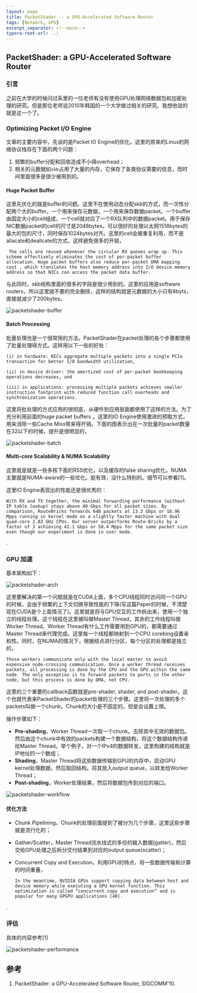 ```yaml
---
layout: page
title: PacketShader -- a GPU-Accelerated Software Router
tags: [Network, GPU]
excerpt_separator: <!--more-->
typora-root-url: ../
---
```




## PacketShader: a GPU-Accelerated Software Router 



### 引言

  之前在大学的时候问过系里的一位老师有没有使用GPU处理网络数据包和加密处理的研究。但是那位老师说2010年韩国的一个大学做过相关的研究。我想他说的就是这一个了。

 

### Optimizing Packet I/O Engine

  文章的主要内容中，先谈的是Packet IO Engine的优化。这里的原来的Linux的网络协议栈存在下面的两个问题：

1. 频繁的buffer分配和回收造成不小得overhead；
2. 相关的元数据如`skb`占用了大量的内存，它保存了各类协议需要的信息，而时间里面很多是很少被用到的。



#### Huge Packet Buffer

  这里先优化的就是buffer的问题。这里不在使用动态分配skb的方式，而一次性分配两个大的buffer。一个用来保存元数据，一个用来保存数据packet。一个buffer由固定大小的cell组成，一个cell就对应了一个RX队列中的数据packet。用于保存NIC数据packet的cell的尺寸是2048bytes，可以很好的处理以太网1518bytes的最大的包的尺寸，同时保存1024bytes对齐。这里的cell会被重复利用，而不是allacate和deallcate的方式。这样避免很多的开销，

```
 The cells are reused whenever the circular RX queues wrap up. This scheme effectively eliminates the cost of per-packet buffer allocation. Huge packet buffers also reduce per-packet DMA mapping cost , which translates the host memory address into I/O device memory address so that NICs can access the packet data buffer.
```

  与此同时，skb结构里面的很多的字段是很少用到的。这里的应用是software routers，所以这里就不要的完全删除，这样的结构就是元数据的大小只有8byts，直接就减少了200bytes。

![packetshader-buffer](/assets/img/packetshader-buffer.png)



#### Batch Processing

 批量处理也是一个很常用的方法。PacketShader在packet处理的各个步骤都使用了批量处理得方式。这样用以下一些的好处：

```
(i) in hardware: NICs aggregate multiple packets into a single PCIe transaction for better I/O bandwidth utilization,

(ii) in device driver: the amortized cost of per-packet bookkeeping operations decreases, and 

(iii) in applications: processing multiple packets achieves smaller instruction footprint with reduced function call overheads and synchronization operations.
```

这里将批处理的方式应用的很彻底，从硬件到应用层面都使用了这样的方法。为了充分利用前面的huge packet buffers 。这里的IO Engine使用激进的预取方式，用来消除一些Cache Miss带来得开销。下面的图表示出在一次批量的packet数量在32以下的时候，提升是很明显的，

![packetshader-batch](/assets/img/packetshader-batch.png)



#### Multi-core Scalability & NUMA Scalability

   这里就是就是一些多核下面的RSS优化，以及缓存的false sharing优化。NUMA主要就是NUMA-aware的一些优化。挺有效，没什么特别的。细节可以参看[1]。



这里IO Engine表现出的性能还是很优秀的：

```
With RX and TX together, the minimal forwarding performance (without IP table lookup) stays above 40 Gbps for all packet sizes. By comparison, RouteBricks forwards 64B packets at 13.3 Gbps or 18.96 Mpps running in kernel mode on a slightly faster machine with dual quad-core 2.83 GHz CPUs. Our server outperforms Route-Bricks by a factor of 3 achieving 41.1 Gbps or 58.4 Mpps for the same packet size even though our experiment is done in user mode.
```

.

### GPU 加速

基本架构如下：

![packetshader-arch](/assets/img/packetshader-arch.png)

 

  这里要解决的第一个问题就是在CUDA上面，多个CPU线程同时访问同一个GPU的时候，会由于频繁的上下文切换导致性能的下降(写这篇Paper的时候，不清楚现在CUDA是个上面情况了)。这里就是将与GPU交互的工作拆出来，使用一个独立的线程处理。这个线程在这里被叫做Master Thread，其余的工作线程叫做Worker Thread。Worker Thread有什么工作需要用到GPU的，都需要通过Master Thread来代理完成。这里每一个线程都映射到一个CPU corebing设置亲和性。同时，在NUMA的情况下，根据结点进行分区，每个分区的处理都是独立的，

```
Those workers communicate only with the local master to avoid expensive node-crossing communication. Once a worker thread receives packets, all processing is done by the CPU and the GPU within the same node. The only exception is to forward packets to ports in the other node, but this process is done by DMA, not CPU.
```

这里的三个重要的callback函数就是pre-shader, shader, and  post-shader。这个也就代表来PacketShader的packet处理的三个步骤。这里将一次处理的多个packets叫做一个chunk。Chunk的大小是不固定的，但是会设置上限。

  操作步骤如下：

* **Pre-shading**，Worker Thread一次取一个chunk。去除其中无效的数据包。然后由这个chunk中有效的packets构建一个数据结构，将这个数据结构传递给Master Thread。举个例子，对一个IPv4的数据转发，这里构建的结构就是IP地址的一个数组；
* **Shading**，Master Thread将这些数据传输到GPU的内存中，启动GPU kernel处理数据，然后取回结构。将其放入output queue，以转发给Worker Thread；
* **Post-shading**，Worker处理结果，然后将数据包传到对应的端口。

![packetshader-workflow](/assets/img/packetshader-workflow.png)



#### 优化方法

* Chunk Pipelining，Chunk的处理前面提到了被分为几个步骤，这里这些步骤就是流行化的；

* Gather/Scatter，Master Thread流水线式的多份的输入数据(gatter)，然后交给GPU处理之后拆分交付结果到对应的output queue(scatter)；

* Concurrent Copy and Execution，利用GPU的特点，将一些数据传输和计算的时间重叠，

  ```
  In the meantime, NVIDIA GPUs support copying data between host and device memory while executing a GPU kernel function. This optimization is called “concurrent copy and execution” and is popular for many GPGPU applications [40].
  ```

.

### 评估

具体的内容参考[1]

![packetshader-performance](/assets/img/packetshader-performance.png)





## 参考

1. PacketShader: a GPU-Accelerated Software Router, SIGCOMM'10.

